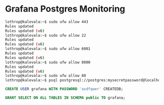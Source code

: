 Grafana Postgres Monitoring
===========================

```bash
lothrop@kalevala:~$ sudo ufw allow 443
Rules updated
Rules updated (v6)
lothrop@kalevala:~$ sudo ufw allow 22
Rules updated
Rules updated (v6)
lothrop@kalevala:~$ sudo ufw allow 6001
Rules updated
Rules updated (v6)
lothrop@kalevala:~$ sudo ufw allow 8000
Rules updated
Rules updated (v6)
lothrop@kalevala:~$ sudo ufw allow 80
lothrop@kalevala:~$ psql postgresql://postgres:mysecretpassword@localhost:5432/postgres
```

```SQL
CREATE USER grafana WITH PASSWORD 'asdfqwer' CREATEDB;

GRANT SELECT ON ALL TABLES IN SCHEMA public TO grafana;
```

```bash
```